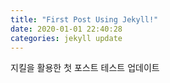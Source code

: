 ```yaml
---
title: "First Post Using Jekyll!"
date: 2020-01-01 22:40:28
categories: jekyll update
---
```

지킬을 활용한 첫 포스트 테스트 업데이트

